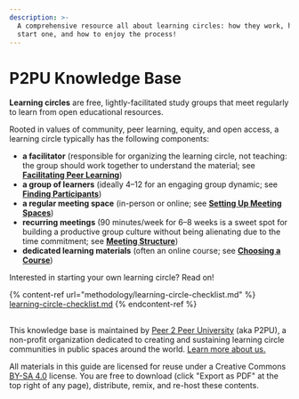 ```yaml
---
description: >-
  A comprehensive resource all about learning circles: how they work, how to
  start one, and how to enjoy the process!
---
```


# P2PU Knowledge Base

**Learning circles** are free, lightly-facilitated study groups that meet regularly to learn from open educational resources.&#x20;

Rooted in values of community, peer learning, equity, and open access, a learning circle typically has the following components:&#x20;

* **a facilitator** (responsible for organizing the learning circle, not teaching: the group should work together to understand the material; see [**Facilitating Peer Learning**](facilitation/facilitation-basics.md))
* **a group of learners** (ideally 4–12 for an engaging group dynamic; see [**Finding Participants**](facilitation/finding-participants.md))
* **a regular meeting space** (in-person or online; see [**Setting Up Meeting Spaces**](facilitation/set-up-your-space.md))
* **recurring meetings** (90 minutes/week for 6–8 weeks is a sweet spot for building a productive group culture without being alienating due to the time commitment; see [**Meeting Structure**](methodology/learning-circle-structure.md))
* **dedicated learning materials** (often an online course; see [**Choosing a Course**](courses/choosing-courses.md))&#x20;

Interested in starting your own learning circle? Read on!

{% content-ref url="methodology/learning-circle-checklist.md" %}
[learning-circle-checklist.md](methodology/learning-circle-checklist.md)
{% endcontent-ref %}

##

This knowledge base is maintained by [Peer 2 Peer University](https://www.p2pu.org/en/) (aka P2PU), a non-profit organization dedicated to creating and sustaining learning circle communities in public spaces around the world. [Learn more about us.](https://www.p2pu.org/en/about/)

All materials in this guide are licensed for reuse under a Creative Commons [BY-SA 4.0](https://creativecommons.org/licenses/by-sa/4.0/legalcode) license. You are free to download (click "Export as PDF" at the top right of any page), distribute, remix, and re-host these contents.
